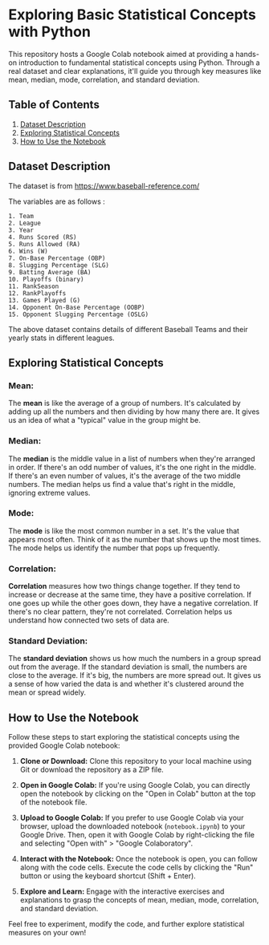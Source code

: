 
# Exploring Basic Statistical Concepts with Python

This repository hosts a Google Colab notebook aimed at providing a hands-on introduction to fundamental statistical concepts using Python. Through a real dataset and clear explanations, it'll guide you through key measures like mean, median, mode, correlation, and standard deviation.

## Table of Contents

1. [Dataset Description](#dataset-description)
2. [Exploring Statistical Concepts](#exploring-statistical-concepts)
3. [How to Use the Notebook](#how-to-use-the-notebook)

## Dataset Description

The dataset is from https://www.baseball-reference.com/

The variables are as follows :

    1. Team
    2. League
    3. Year
    4. Runs Scored (RS)
    5. Runs Allowed (RA)
    6. Wins (W)
    7. On-Base Percentage (OBP)
    8. Slugging Percentage (SLG)
    9. Batting Average (BA)
    10. Playoffs (binary)
    11. RankSeason
    12. RankPlayoffs
    13. Games Played (G)
    14. Opponent On-Base Percentage (OOBP)
    15. Opponent Slugging Percentage (OSLG)

The above dataset contains details of different Baseball Teams and their yearly stats in different leagues.

## Exploring Statistical Concepts

### Mean:
The **mean** is like the average of a group of numbers. It's calculated by adding up all the numbers and then dividing by how many there are. It gives us an idea of what a "typical" value in the group might be.

### Median:
The **median** is the middle value in a list of numbers when they're arranged in order. If there's an odd number of values, it's the one right in the middle. If there's an even number of values, it's the average of the two middle numbers. The median helps us find a value that's right in the middle, ignoring extreme values.

### Mode:
The **mode** is like the most common number in a set. It's the value that appears most often. Think of it as the number that shows up the most times. The mode helps us identify the number that pops up frequently.

### Correlation:
**Correlation** measures how two things change together. If they tend to increase or decrease at the same time, they have a positive correlation. If one goes up while the other goes down, they have a negative correlation. If there's no clear pattern, they're not correlated. Correlation helps us understand how connected two sets of data are.

### Standard Deviation:
The **standard deviation** shows us how much the numbers in a group spread out from the average. If the standard deviation is small, the numbers are close to the average. If it's big, the numbers are more spread out. It gives us a sense of how varied the data is and whether it's clustered around the mean or spread widely.

## How to Use the Notebook

Follow these steps to start exploring the statistical concepts using the provided Google Colab notebook:

1. **Clone or Download:** Clone this repository to your local machine using Git or download the repository as a ZIP file.

2. **Open in Google Colab:** If you're using Google Colab, you can directly open the notebook by clicking on the "Open in Colab" button at the top of the notebook file.

3. **Upload to Google Colab:** If you prefer to use Google Colab via your browser, upload the downloaded notebook (`notebook.ipynb`) to your Google Drive. Then, open it with Google Colab by right-clicking the file and selecting "Open with" > "Google Colaboratory".

4. **Interact with the Notebook:** Once the notebook is open, you can follow along with the code cells. Execute the code cells by clicking the "Run" button or using the keyboard shortcut (Shift + Enter).

5. **Explore and Learn:** Engage with the interactive exercises and explanations to grasp the concepts of mean, median, mode, correlation, and standard deviation.

Feel free to experiment, modify the code, and further explore statistical measures on your own!

